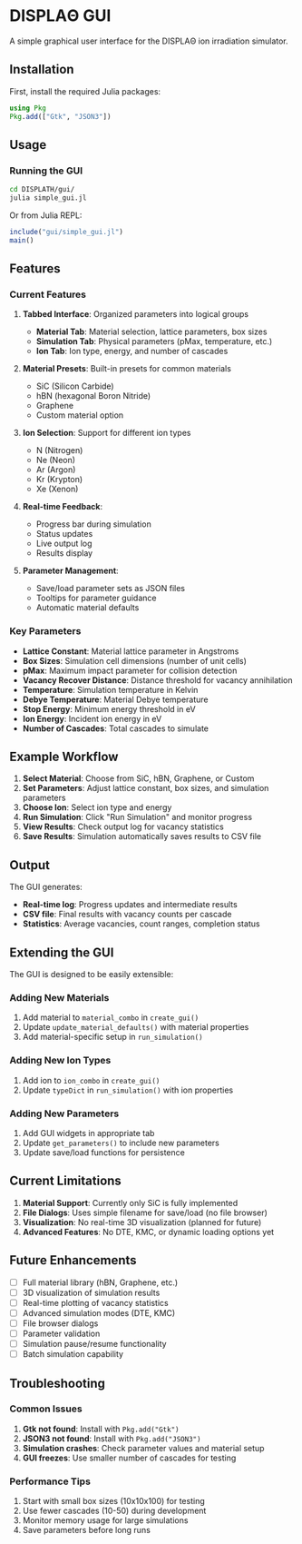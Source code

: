 # DISPLAΘ GUI

A simple graphical user interface for the DISPLAΘ ion irradiation simulator.

## Installation

First, install the required Julia packages:

```julia
using Pkg
Pkg.add(["Gtk", "JSON3"])
```

## Usage

### Running the GUI

```bash
cd DISPLATH/gui/
julia simple_gui.jl
```

Or from Julia REPL:
```julia
include("gui/simple_gui.jl")
main()
```

## Features

### Current Features

1. **Tabbed Interface**: Organized parameters into logical groups
   - **Material Tab**: Material selection, lattice parameters, box sizes
   - **Simulation Tab**: Physical parameters (pMax, temperature, etc.)
   - **Ion Tab**: Ion type, energy, and number of cascades

2. **Material Presets**: Built-in presets for common materials
   - SiC (Silicon Carbide)
   - hBN (hexagonal Boron Nitride) 
   - Graphene
   - Custom material option

3. **Ion Selection**: Support for different ion types
   - N (Nitrogen)
   - Ne (Neon)
   - Ar (Argon)
   - Kr (Krypton)
   - Xe (Xenon)

4. **Real-time Feedback**:
   - Progress bar during simulation
   - Status updates
   - Live output log
   - Results display

5. **Parameter Management**:
   - Save/load parameter sets as JSON files
   - Tooltips for parameter guidance
   - Automatic material defaults

### Key Parameters

- **Lattice Constant**: Material lattice parameter in Angstroms
- **Box Sizes**: Simulation cell dimensions (number of unit cells)
- **pMax**: Maximum impact parameter for collision detection
- **Vacancy Recover Distance**: Distance threshold for vacancy annihilation
- **Temperature**: Simulation temperature in Kelvin
- **Debye Temperature**: Material Debye temperature
- **Stop Energy**: Minimum energy threshold in eV
- **Ion Energy**: Incident ion energy in eV
- **Number of Cascades**: Total cascades to simulate

## Example Workflow

1. **Select Material**: Choose from SiC, hBN, Graphene, or Custom
2. **Set Parameters**: Adjust lattice constant, box sizes, and simulation parameters
3. **Choose Ion**: Select ion type and energy
4. **Run Simulation**: Click "Run Simulation" and monitor progress
5. **View Results**: Check output log for vacancy statistics
6. **Save Results**: Simulation automatically saves results to CSV file

## Output

The GUI generates:
- **Real-time log**: Progress updates and intermediate results
- **CSV file**: Final results with vacancy counts per cascade
- **Statistics**: Average vacancies, count ranges, completion status

## Extending the GUI

The GUI is designed to be easily extensible:

### Adding New Materials

1. Add material to `material_combo` in `create_gui()`
2. Update `update_material_defaults()` with material properties
3. Add material-specific setup in `run_simulation()`

### Adding New Ion Types

1. Add ion to `ion_combo` in `create_gui()`
2. Update `typeDict` in `run_simulation()` with ion properties

### Adding New Parameters

1. Add GUI widgets in appropriate tab
2. Update `get_parameters()` to include new parameters
3. Update save/load functions for persistence

## Current Limitations

1. **Material Support**: Currently only SiC is fully implemented
2. **File Dialogs**: Uses simple filename for save/load (no file browser)
3. **Visualization**: No real-time 3D visualization (planned for future)
4. **Advanced Features**: No DTE, KMC, or dynamic loading options yet

## Future Enhancements

- [ ] Full material library (hBN, Graphene, etc.)
- [ ] 3D visualization of simulation results
- [ ] Real-time plotting of vacancy statistics
- [ ] Advanced simulation modes (DTE, KMC)
- [ ] File browser dialogs
- [ ] Parameter validation
- [ ] Simulation pause/resume functionality
- [ ] Batch simulation capability

## Troubleshooting

### Common Issues

1. **Gtk not found**: Install with `Pkg.add("Gtk")`
2. **JSON3 not found**: Install with `Pkg.add("JSON3")`
3. **Simulation crashes**: Check parameter values and material setup
4. **GUI freezes**: Use smaller number of cascades for testing

### Performance Tips

1. Start with small box sizes (10x10x100) for testing
2. Use fewer cascades (10-50) during development
3. Monitor memory usage for large simulations
4. Save parameters before long runs